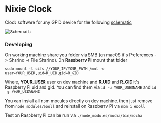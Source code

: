 # Nixie Clock

Clock software for any GPIO device for the following [schematic](https://easyeda.com/industral/Nixie_Clock-a5c03f6d59a54d3baa4bdf06cb338afd)

![Schematic](https://easyeda.com/normal/Schematic-182156bbd35f40678ec455371977dfc3)


### Developing

On working machine share you folder via SMB (on macOS it's Preferences -> Sharing -> File Sharing).
On **Raspberry Pi** mount that folder 

`sudo mount -t cifs //YOUR_IP/YOUR_PATH /mnt -o user=YOUR_USER,uid=R_UID,gid=R_GID`

Where, **YOUR_USER** user on dev machine and **R_UID** and **R_GID** it's Raspberry Pi uid and gid.
You can find them via `id -u YOUR_USERNAME` and `id -g YOUR_USERNAME`

You can install all npm modules directly on dev machine, then just remove from `node_modules/epoll`
and reinstall on Raspberry Pi via `npm i epoll`

Test on Raspberry Pi can be run via `./node_modules/mocha/bin/mocha`
